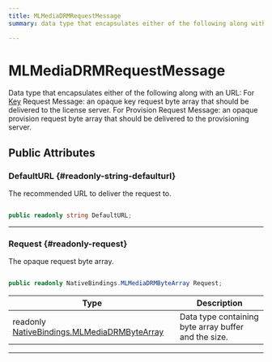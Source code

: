 ```yaml
---
title: MLMediaDRMRequestMessage
summary: data type that encapsulates either of the following along with an url for key request message an opaque key request byte array that should be delivered to the license server. for provision request message an opaque provision request byte array that should be delivered to the provisioning server. 

---
```


# MLMediaDRMRequestMessage




Data type that encapsulates either of the following along with an URL: For [Key](/versioned_docs/version-22-May-2023/unity-api/api/UnityEngine.XR.MagicLeap/MLMedia/Player/Track/DRM/UnityEngine.XR.MagicLeap.MLMedia.Player.Track.DRM.Key.md) Request Message: an opaque key request byte array that should be delivered to the license server. For Provision Request Message: an opaque provision request byte array that should be delivered to the provisioning server.   





## Public Attributes

### DefaultURL {#readonly-string-defaulturl}

The recommended URL to deliver the request to. 

```csharp

public readonly string DefaultURL;

```






-----------

### Request {#readonly-request}

The opaque request byte array. 

```csharp

public readonly NativeBindings.MLMediaDRMByteArray Request;

```

| Type | Description  | 
|--|--|
| readonly [NativeBindings.MLMediaDRMByteArray](/versioned_docs/version-22-May-2023/unity-api/api/UnityEngine.XR.MagicLeap/MLMedia/Player/Track/DRM/NativeBindings/UnityEngine.XR.MagicLeap.MLMedia.Player.Track.DRM.NativeBindings.MLMediaDRMByteArray.md) | Data type containing byte array buffer and the size.  |





-----------


